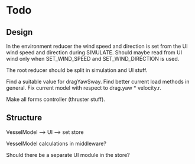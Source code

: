 # Todo

## Design

In the environment reducer the wind speed and direction is set from the UI wind
speed and direction during SIMULATE. Should maybe read from UI wind only when
SET_WIND_SPEED and SET_WIND_DIRECTION is used.

The root reducer should be split in simulation and UI stuff.

Find a suitable value for dragYawSway.
Find better current load methods in general.
Fix current model with respect to drag.yaw * velocity.r.

Make all forms controller (thruster stuff).

## Structure

VesselModel --> UI --> set store

VesselModel calculations in middleware?

Should there be a separate UI module in the store?
